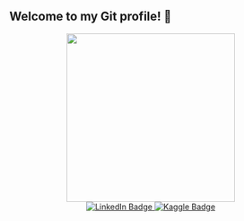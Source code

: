 ## Welcome to my Git profile! 👋

<div id="header" align="center">
  <img src="https://i.giphy.com/media/v1.Y2lkPTc5MGI3NjExbmc0ZDd1Zjhrcnptazk4MmEyNms5Ymdmczhma21yOHVjbjdlc2gyaiZlcD12MV9pbnRlcm5hbF9naWZfYnlfaWQmY3Q9cw/paTz7UZbPfTZFRYnnB/giphy.gif" width="300"/>
</div>

<div id="badges" align="center">
  <a href="https://www.linkedin.com/in/harsha-harod-63bb37229/">
    <img src="https://img.shields.io/badge/LinkedIn-blue?style=for-the-badge&logo=linkedin&logoColor=white" alt="LinkedIn Badge"/>
  </a>
  <a href="https://www.kaggle.com/harshaharod">
    <img src="https://img.shields.io/badge/Kaggle-iceblue?style=for-the-badge&logo=kaggle&logoColor=white" alt=" Kaggle Badge"/>
  </a>
  
</div>
